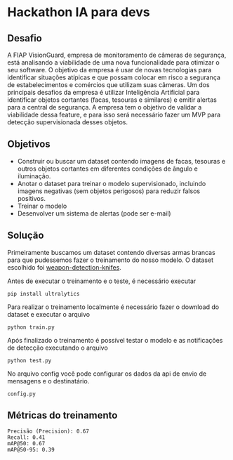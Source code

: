 # Hackathon IA para devs

## Desafio
A FIAP VisionGuard, empresa de monitoramento de câmeras de segurança, está analisando a viabilidade de uma nova funcionalidade para otimizar o seu software.
O objetivo da empresa é usar de novas tecnologias para identificar situações atípicas e que possam colocar em risco a segurança de estabelecimentos e comércios que utilizam suas câmeras.
Um dos principais desafios da empresa é utilizar Inteligência Artificial para identificar objetos cortantes (facas, tesouras e similares) e emitir alertas para a central de segurança.
A empresa tem o objetivo de validar a viabilidade dessa feature, e para isso será necessário fazer um MVP para detecção supervisionada desses objetos.

## Objetivos
- Construir ou buscar um dataset contendo imagens de facas, tesouras e outros objetos cortantes em diferentes condições de ângulo e iluminação.
- Anotar o dataset para treinar o modelo supervisionado, incluindo imagens negativas (sem objetos perigosos) para reduzir falsos positivos.
- Treinar o modelo
- Desenvolver um sistema de alertas (pode ser e-mail)

## Solução
Primeiramente buscamos um dataset contendo diversas armas brancas para que pudessemos fazer o treinamento do nosso modelo. O dataset escolhido foi [weapon-detection-knifes](https://universe.roboflow.com/morcik-fix/weapon-detection-knifes-mohip-kmkw6).

Antes de executar o treinamento e o teste, é necessário executar
```
pip install ultralytics
```

Para realizar o treinamento localmente é necessário fazer o download do dataset e executar o arquivo 
```
python train.py
````

Após finalizado o treinamento é possível testar o modelo e as notificações de detecção executando o arquivo 
```
python test.py
```
No arquivo config você pode configurar os dados da api de envio de mensagens e o destinatário.

```
config.py
```


## Métricas do treinamento
```
Precisão (Precision): 0.67
Recall: 0.41
mAP@50: 0.67
mAP@50-95: 0.39
```

